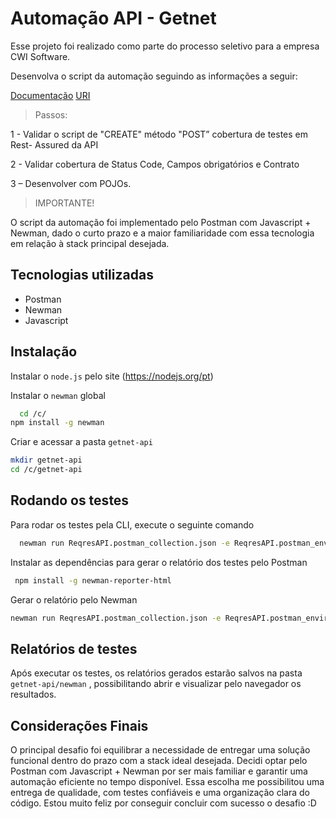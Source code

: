 
# Automação API - Getnet

Esse projeto foi realizado como parte do processo seletivo para a empresa CWI Software.

Desenvolva o script da automação seguindo as informações a seguir:

[Documentação](https://reqres.in/)
[URI](https://reqres.in/api/)

> Passos:

1 - Validar o script de "CREATE" método "POST” cobertura de testes em Rest-
Assured da API

2 - Validar cobertura de Status Code, Campos obrigatórios e Contrato

3 – Desenvolver com POJOs.


> IMPORTANTE!

O script da automação foi implementado pelo Postman com Javascript + Newman, dado o curto prazo e a maior familiaridade com essa tecnologia em relação à stack principal desejada.



## Tecnologias utilizadas

- Postman
- Newman
- Javascript


## Instalação

Instalar o `node.js` pelo site
(https://nodejs.org/pt)

Instalar o `newman` global
```bash
  cd /c/
npm install -g newman
```     
Criar e acessar a pasta `getnet-api`
```bash
mkdir getnet-api
cd /c/getnet-api
```


## Rodando os testes

Para rodar os testes pela CLI, execute o seguinte comando

```bash
  newman run ReqresAPI.postman_collection.json -e ReqresAPI.postman_environment.json -r cli
```
Instalar as dependências para gerar o relatório dos testes pelo Postman
```bash
 npm install -g newman-reporter-html
```
Gerar o relatório pelo Newman
```bash
newman run ReqresAPI.postman_collection.json -e ReqresAPI.postman_environment.json -r cli, htmlextra
```


## Relatórios de testes

Após executar os testes, os relatórios gerados estarão salvos na pasta `getnet-api/newman` , possibilitando abrir e visualizar pelo navegador os resultados.


## Considerações Finais

O principal desafio foi equilibrar a necessidade de entregar uma solução funcional dentro do prazo com a stack ideal desejada. Decidi optar pelo Postman com Javascript + Newman por ser mais familiar e garantir uma automação eficiente no tempo disponível. Essa escolha me possibilitou uma entrega de qualidade, com testes confiáveis e uma organização clara do código. Estou muito feliz por conseguir concluir com sucesso o desafio :D




